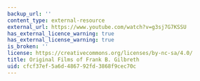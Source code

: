 ```yaml
---
backup_url: ''
content_type: external-resource
external_url: https://www.youtube.com/watch?v=g3sj7G7KSSU
has_external_licence_warning: true
has_external_license_warning: true
is_broken: ''
license: https://creativecommons.org/licenses/by-nc-sa/4.0/
title: Original Films of Frank B. Gilbreth
uid: cfcf37ef-5a6d-4867-92fd-3868f9cec70c
---
```

